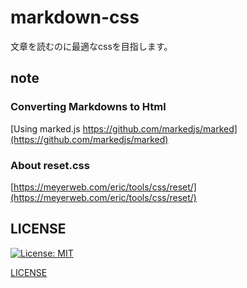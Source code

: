 # markdown-css
文章を読むのに最適なcssを目指します。

## note
### Converting Markdowns to Html
[Using marked.js https://github.com/markedjs/marked](https://github.com/markedjs/marked)

### About reset.css
[https://meyerweb.com/eric/tools/css/reset/](https://meyerweb.com/eric/tools/css/reset/)

## LICENSE
[![License: MIT](https://img.shields.io/badge/License-MIT-yellow.svg)](https://opensource.org/licenses/MIT)

[LICENSE](https://github.com/haruu11113/markdown-css/blob/main/LICENSE)
